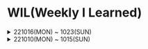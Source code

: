 # WIL(Weekly I Learned)
<details>
<summary>221016(MON) ~ 1023(SUN)</summary>
<div markdown="1">
<hr/>
  
##### Learned : ORM 데이터베이스 관계, 스프링을 통한 게시글 좋아요 기능 구현
##### Weekly
프론트엔드와의 협업 과제 전, 백엔드 마지막 과제를 끝냈다. 기존 CRUD, JWT로그인 구현 및 추가적으로 **좋아요기능**을 구현하는데 
  
초점을 맞췄던 한 주, 3주간의 스프링 주특기 주가 끝난만큼 앞으로 이 토대 위에 전문적이고 딥한 탐구 및 구현력을 요망📝
  
게시글 좋아요 기능을 구현하는데 있어서 유저와 게시글간 데이터베이스의 관계에 대해 이해하게 되었다.

금요일에는 드디어 처음으로 프론트엔드 팀원 분들과 팀을 이루어 미니프로젝트를 하게되었다. 팀이 구현할 주제 회의 및
  
FIGMA를 통한 와이어프레임 구성 등을 완료. 앞으로의 프로젝트들은 좀 더 흥미진진할듯 싶다🤝 

#### Keyword🔑 CORS?
  
CORS란 (Cross Origin Resource Sharing) 교차 출처 리소스 공유이다.
  
이는 일종의 정책이며, CORS 정책 위반으로 인한 에러는 개발중에 흔하게 겪게된다고 한다.
  
**SOP(Same-Origin Policy)**
  
웹 생태계에는 다른 출처로의 리소스 요청을 제한하는 것과 관련된 두 가지 정책이 존재한다. 

한 가지는 CORS, 다른 하나는 SOP이다. SOP는 보안 정책으로 "같은 출처에서만 리소스를 공유할수 있다"라는 규칙을 가진 정책이다.
  
그러나 웹이라는 오픈 스페이스 환경에서 다른 출처에 있는 리소스를 가져와서 사용하는 일은 굉장히 흔한일이다. 이를 무작정 
  
막을 수 없는 상황에서, 몇 가지 예외 조항을 두고 이 조항에 해당하는 리소스 요청은 출처가 다르더라도 허용하기로 했다.
  
그 중 하나가 "CORS 정책을 지킨 리소스 요청" 이다.
  
우리가 다른 출처로 리소스를 요청한다면 SOP 정책위반, 예외 조항인 CORS 정책까지 지키지 않는다면 아예 다른 출처의 리소스를 사용할 수 없게된다.
  
왜 이렇게 개발자에게 귀찮은 정책을 만들었는가? 역시 보안때문이다.
  
우리는 개발자 도구만 열어도 알 수 있듯이 대부분의 소스 코드를 직접 볼 수 있다. 
  
이처럼 웹에서 돌아가는 클라이언트 어플리케이션은 사용자의 공격에 취약한 측면이 있다. 

**같은 출처와 다른 출처의 구분**
  
사실 두 개의 출처가 서로 같다고 판단하는 로직은 굉장히 간단하다. 두 URL의 구성요소 중 Scheme, Host, Port 이 3가지만 동일하면 된다.

https://soonhankwon.github.io:80 이라는 출처를 예로 들면 https:// Scheme에 soonhankwon.github.io Host, :80번 Port를 사용하고 있다는 것만 같다면 나머지는 전부 다르더라도 같은 출처로 인정이 된다. 
 
http://soonhankwon.github.io Scheme 이 다름
  
https://api.github.io Host가 다름
  
https://soonhankwon.gitbub.io:8000 브라우저의 구현에 따라 다름(스킴, 호스트, 포트 삼중체계여야 한다)

여기서 중요한 사실 한 가지는 이렇게 출처를 비교하는 로직이 서버가 아니고 브라우저에 구현되 있는 스펙이라는 것이다.
  
따라서 우리가 CORS 정책을 위반하는 리소스 요청을 하더라도 해당 서버가 같은 출처에서 보낸 요청만 받겠다는 로직을 가지고 있는 경우가 아니라면 서버는 정상적으로 응답을 하고, 이후 브라우저가 응답을 분석해서 CORS 정책 위반이라고 판단되면 그 응답을 사용하지 않고 그냥 버린다. 

즉, CORS는 브라우저의 구현 스펙에 포함되는 정책이기 때문에, 브라우저를 통하지 않고 서버 간 통신을 할 때는 이 정책이 적용되지 않는다. 또한 CORS 정책을 위반하는 리소스 요청 때문에 에러가 발생했다고 해도 서버 쪽 로그에는 정상적으로 응답을 했다는 로그만 남기 때문에, CORS가 돌아가는 방식을 정확히 모르면 에러 트레이싱에 난항을 겪을 수도 있다.
  
**CORS는 어떻게 동작하는가?**
  
그럼 본격적으로 어떤 방법을 통해 서로 다른 출처를 가진 리소스를 안전하게 사용할 수 있는지 알아보도록 하자.

기본적으로 웹 클라이언트 어플리케이션이 다른 출처의 리소스를 요청할 때는 HTTP 프로토콜을 사용하여 요청을 보내게 되는데, 이때 브라우저는 요청 헤더에 Origin이라는 필드에 요청을 보내는 출처를 함께 담아보낸다.

http://soonhankwon.github.io  
  
이후 서버가 이 요청에 대한 응답을 할 때 응답 헤더의 Access-Control-Allow-Origin이라는 값에 “이 리소스를 접근하는 것이 허용된 출처”를 내려주고, 이후 응답을 받은 브라우저는 자신이 보냈던 요청의 Origin과 서버가 보내준 응답의 Access-Control-Allow-Origin을 비교해본 후 이 응답이 유효한 응답인지 아닌지를 결정한다.

기본적인 흐름은 이렇게 간단하지만, 사실 CORS가 동작하는 방식은 한 가지가 아니라 세 가지의 시나리오에 따라 변경되기 때문에 여러분의 요청이 어떤 시나리오에 해당되는지 잘 파악한다면 CORS 정책 위반으로 인한 에러를 고치는 것이 한결 쉬울 것이다 -ing.

📝Reference

https://evan-moon.github.io/2020/05/21/about-cors/

</div>
</details>
<details>
<summary>221010(MON) ~ 1015(SUN)</summary>
<div markdown="1">
<hr/>

##### Learned : Spring CRUD, JWT, SPRING SECURITY
##### Weekly 
저번주에 진행했던 기존 CRUD에 spring **security**와 **JWT**방식을 이용한 로그인을 구현하는데 집중한 주 였다.

JWT 와 시큐리티의 인증, 인가의 복잡한 흐름이 머리속을 혼란스럽게 한다!🥶

시간이 되면 그림을 그리면서 한번 정리해볼 예정🧐

그리고 10/15 카카오 데이터 센터 화재 덕에, GITHUB로 블로그를 이전함.

마크다운 문법이 익숙하지 않지만, 역시 깃허브 쪽이 훨씬 흥미롭다.🔮
##### Keyword🔑 ORM?

**1. ORM**
(Object-Relational Mapping)

**객체와 관계형 데이터베이스의 데이터를 자동으로 매핑해주는 것을 말한다.**

객체 지향 프로그래밍은 클래스를 사용, 관계형 데이터베이스는 테이블을 사용.

▶️ 객체 모델과 관계형 모델 간의 불일치가 존재.

ORM을 통해 객체 간의 관계를 바탕으로 SQL을 자동으로 생성해서 불일치를 해결해준다.

Database Data **<-Mapping->** Object Field

Persistant API라고도 부른다. (JPA, Hibernate)

**2. ORM의 장, 단점**

**장점** : 객체 지향적인 코드로 인해 더 직관적이고, 비즈니스 로직에 집중할 수 있게 도와준다. 

SQL 쿼리가 아닌 직관적인 코드로 데이터를 조작할 수 있어 개발자가 객체 지향 프로그래밍하는데 도움을 준다. 

재사용성 및 유지보수의 편리성 증가

DBMS(Database Management System)에 대한 종속성이 줄어든다.

**단점** : 완벽히 ORM으로만 서비스 구현이 힘듬

사용하기는 편하지만 설계단계에서 신중해야하며, 프로젝트가 복잡해질 경우 난이도 상승

잘못 구현된 경우, 속도저하 및 일관성이 무너지는 문제점이 생길수 있다. 
</div>
</details>
